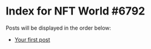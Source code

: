 # Index for NFT World #6792
Posts will be displayed in the order below:

- [Your first post](./001-first.md)

